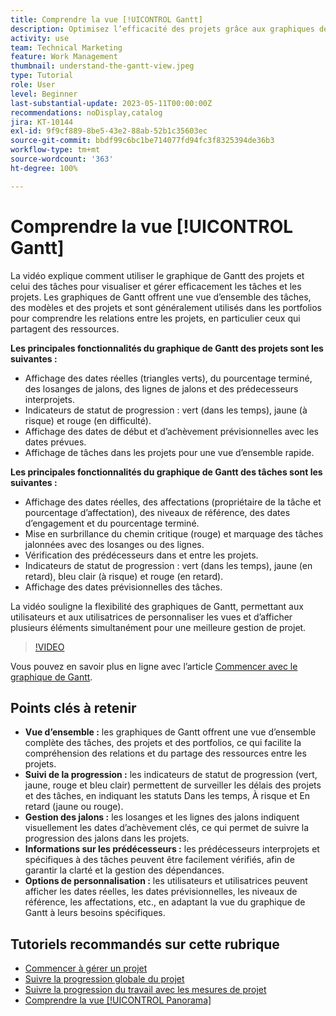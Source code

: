 ```yaml
---
title: Comprendre la vue [!UICONTROL Gantt]
description: Optimisez l’efficacité des projets grâce aux graphiques de Gantt, qui offrent des vues d’ensemble, un suivi de la progression, une gestion des jalons, des informations sur les prédécesseurs et des options personnalisables pour rationaliser la gestion des tâches et des ressources.
activity: use
team: Technical Marketing
feature: Work Management
thumbnail: understand-the-gantt-view.jpeg
type: Tutorial
role: User
level: Beginner
last-substantial-update: 2023-05-11T00:00:00Z
recommendations: noDisplay,catalog
jira: KT-10144
exl-id: 9f9cf889-8be5-43e2-88ab-52b1c35603ec
source-git-commit: bbdf99c6bc1be714077fd94fc3f8325394de36b3
workflow-type: tm+mt
source-wordcount: '363'
ht-degree: 100%

---
```


# Comprendre la vue [!UICONTROL Gantt]

La vidéo explique comment utiliser le graphique de Gantt des projets et celui des tâches pour visualiser et gérer efficacement les tâches et les projets. Les graphiques de Gantt offrent une vue d’ensemble des tâches, des modèles et des projets et sont généralement utilisés dans les portfolios pour comprendre les relations entre les projets, en particulier ceux qui partagent des ressources.

**Les principales fonctionnalités du graphique de Gantt des projets sont les suivantes :**

* Affichage des dates réelles (triangles verts), du pourcentage terminé, des losanges de jalons, des lignes de jalons et des prédecesseurs interprojets.
* Indicateurs de statut de progression : vert (dans les temps), jaune (à risque) et rouge (en difficulté).
* Affichage des dates de début et d’achèvement prévisionnelles avec les dates prévues.
* Affichage de tâches dans les projets pour une vue d’ensemble rapide.

**Les principales fonctionnalités du graphique de Gantt des tâches sont les suivantes :**

* Affichage des dates réelles, des affectations (propriétaire de la tâche et pourcentage d’affectation), des niveaux de référence, des dates d’engagement et du pourcentage terminé.
* Mise en surbrillance du chemin critique (rouge) et marquage des tâches jalonnées avec des losanges ou des lignes.
* Vérification des prédécesseurs dans et entre les projets.
* Indicateurs de statut de progression : vert (dans les temps), jaune (en retard), bleu clair (à risque) et rouge (en retard).
* Affichage des dates prévisionnelles des tâches.

La vidéo souligne la flexibilité des graphiques de Gantt, permettant aux utilisateurs et aux utilisatrices de personnaliser les vues et d’afficher plusieurs éléments simultanément pour une meilleure gestion de projet.

>[!VIDEO](https://video.tv.adobe.com/v/3419304/?quality=12&learn=on&enablevpops=1)

Vous pouvez en savoir plus en ligne avec l’article [Commencer avec le graphique de Gantt](https://experienceleague.adobe.com/docs/workfront/using/manage-work/the-gantt-chart/gantt-chart-overview/get-started-with-gantt.html?lang=fr).

## Points clés à retenir

* **Vue d’ensemble :** les graphiques de Gantt offrent une vue d’ensemble complète des tâches, des projets et des portfolios, ce qui facilite la compréhension des relations et du partage des ressources entre les projets.
* **Suivi de la progression :** les indicateurs de statut de progression (vert, jaune, rouge et bleu clair) permettent de surveiller les délais des projets et des tâches, en indiquant les statuts Dans les temps, À risque et En retard (jaune ou rouge).
* **Gestion des jalons :** les losanges et les lignes des jalons indiquent visuellement les dates d’achèvement clés, ce qui permet de suivre la progression des jalons dans les projets.
* **Informations sur les prédécesseurs :** les prédécesseurs interprojets et spécifiques à des tâches peuvent être facilement vérifiés, afin de garantir la clarté et la gestion des dépendances.
* **Options de personnalisation :** les utilisateurs et utilisatrices peuvent afficher les dates réelles, les dates prévisionnelles, les niveaux de référence, les affectations, etc., en adaptant la vue du graphique de Gantt à leurs besoins spécifiques.


## Tutoriels recommandés sur cette rubrique

* [Commencer à gérer un projet](/help/manage-work/projects/getting-started-manage-a-project.md)
* [Suivre la progression globale du projet](/help/manage-work/projects/track-overall-project-progress.md)
* [Suivre la progression du travail avec les mesures de projet](/help/manage-work/projects/track-work-progress-with-project-metrics.md)
* [Comprendre la vue [!UICONTROL Panorama]](/help/manage-work/projects/understand-the-board-view.md)
